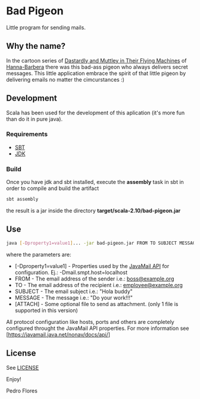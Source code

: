 # Bad Pigeon

Little program for sending mails.

## Why the name?

In the cartoon series of [Dastardly and Muttley in Their Flying Machines](http://en.wikipedia.org/wiki/Dastardly_and_Muttley_in_Their_Flying_Machines) of [Hanna-Barbera](http://en.wikipedia.org/wiki/Hanna-Barbera) there was this bad-ass pigeon who always delivers secret messages. This little application embrace the spirit of that little pigeon by delivering emails no matter the cimcurstances :)

## Development

Scala has been used for the development of this aplication (it's more fun than do it in pure java).

### Requirements

- [SBT](http://www.scala-sbt.org/)
- [JDK](http://openjdk.java.net/)

### Build

Once you have jdk and sbt installed, execute the **assembly** task in sbt in order to compile and build the artifact

```bash
sbt assembly
```

the result is a jar inside the directory **target/scala-2.10/bad-pigeon.jar**

## Use

```bash
java [-Dproperty1=value1]... -jar bad-pigeon.jar FROM TO SUBJECT MESSAGE [ATTACH]
```

where the parameters are:
* [-Dproperty1=value1] - Properties used by the [JavaMail API](https://javamail.java.net/nonav/docs/api/) for configuration. Ej.: -Dmail.smpt.host=localhost
* FROM - The email address of the sender i.e.: boss@example.org
* TO - The email address of the recipient i.e.: employee@example.org
* SUBJECT - The email subject i.e.: "Hola buddy"
* MESSAGE - The message i.e.: "Do your work!!!"
* [ATTACH] - Some optional file to send as attachment. (only 1 file is supported in this version)

All protocol configuration like hosts, ports and others are completely configured throught the JavaMail API properties. For more information see [https://javamail.java.net/nonav/docs/api/]

## License

See [LICENSE](LICENSE)

Enjoy!

Pedro Flores
